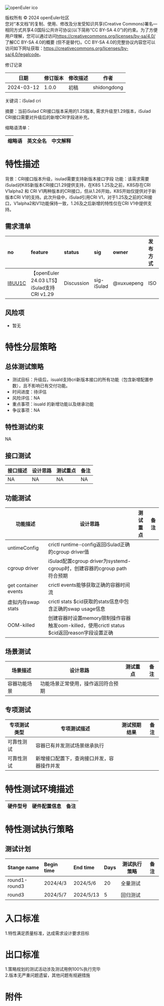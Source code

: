 ![openEuler ico](../../images/openEuler.png)

版权所有 © 2024 openEuler社区  
您对“本文档”的复制、使用、修改及分发受知识共享(Creative Commons)署名—相同方式共享4.0国际公共许可协议(以下简称“CC BY-SA
4.0”)的约束。为了方便用户理解，您可以通过访问<https://creativecommons.org/licenses/by-sa/4.0/>了解CC BY-SA 4.0的概要 (但不是替代)。CC BY-SA
4.0的完整协议内容您可以访问如下网址获取：<https://creativecommons.org/licenses/by-sa/4.0/legalcode>。

 修订记录

| 日期 | 修订版本     | 修改描述  | 作者 |
| ---- | ----------- | -------- | ---- |
| 2024-03-12 |  1.0.0    |  初稿     | shidongdong |

关键词：iSulad cri

摘要：当前iSulad CRI接口版本采⽤的1.25版本, 需求升级⾄1.29版本，iSulad CRI接口需要对升级后的新增CRI字段进补充。

缩略语清单：

| 缩略语 | 英文全名 | 中文解释 |
| ------ | -------- | -------- |

# 特性描述
<!-- 主要介绍特性实现的背景、功能以及作用 -->
背景：CRI接口版本升级，isulad需要支持新版本接口字段
功能：该需求需要iSulad对K8S新版本CRI接口1.29提供⽀持，在K8S 1.25及之前，K8S存在CRI V1alpha2 和 CRI V1两种版本的CRI接口，但从1.26开始，K8S开始仅提供对于新版本CRI V1的⽀持。此次升级中，iSulad引⽤CRI V1，对于1.25及之前的CRI接口，V1alpha2和V1功能保持⼀致，1.26及之后新增的特性仅在CRI V1中提供⽀持。

## 需求清单
|no|feature|status|sig|owner|发布方式|涉及软件包列表|
|:----|:---|:---|:--|:----|:----|:----|
|[I8UU1C](https://gitee.com/openeuler/release-management/issues/I8UU1C)| 【openEuler 24.03 LTS】iSulad支持CRI v1.29 | Discussion | sig-iSulad | @xuxuepeng | ISO  | iSulad |

## 风险项
<!-- 主要描述特性已知风险项 -->
- 暂无

# 特性分层策略
## 总体测试策略
<!-- 主要描述特性的整体测试策略，主要开展哪些测试(接口/功能/场景/专项) -->
- 测试目标：升级后，isuald支持cri新版本接口的所有功能（包含新增配置参数），且不影响已有交付功能。
- 时间进度：待评估
- 风险评估：NA
- 重点事项：isuald 的新增功能以及继承功能
- 争议事项：NA

## 特性测试约束
<!-- 主要描述特性测试的约束条件 -->
NA

## 接口测试
<!-- 主要描述接口级测试策略及测试设计思路 -->
| 接口描述 | 设计思路 | 测试重点 | 备注 |
| ------- | ------- | ------- | ---- |
| NA | NA  | NA  | NA  |

## 功能测试
<!-- 主要描述特性提供的功能的测试策略及测试思路 -->
| 功能描述 | 设计思路 | 测试重点 | 备注 |
| ------- | ------- | ------- | ---- |
| untimeConfig | crictl runtime-config返回iSulad正确的cgroup driver值 |   |      |
| cgroup driver | iSulad配置cgroup driver为systemd-cgroup时，创建容器的cgroup path符合预期 |   |      |
| get container events | crictl events能够获取正确的容器时间流 |   |      |
| 虚拟内存swap stats | crictl stats $cid获取的stats信息中包含正确的swap usage信息 |   |      |
| OOM-killed | 创建容器时设置memory限制操作容器触发oom-killed，使⽤crictl status $cid返回reason字段设置正确 |   |      |

## 场景测试
<!-- 主要描述对特性使用的主要场景的测试策略及测试思路 -->
| 场景描述 | 设计思路 | 测试重点 | 备注 |
| ------- | ------- | ------- | ---- |
| 容器功能场景 | 功能场景正常使用，操作返回符合预期 |   |      |

## 专项测试
<!-- 主要描述其他专项测试,如安全测试 稳定性测试 性能测试 兼容性测试等 -->
| 专项测试类型 | 专项测试描述 | 测试预期结果 | 备注 |
| ----------- | ----------- | ----------- | ---- |
| 可靠性测试 | 容器已有并发测试场景继承执行 |  |      |
| 可靠性测试 | 新增接口配置下，查询接口并发，容器操作并发 |  |      |

# 特性测试环境描述
<!-- 主要描述执行测试的硬件信息 -->
| 硬件型号 | 硬件配置信息 | 备注 |
| -------- | ------------ | ---- |

# 特性测试执行策略

## 测试计划
<!-- 测试执行策略主要描述该轮次执行的分层策略中的测试项 -->
| Stange name   | Begin time | End time   | Days | 测试执行策略                   | 备注   |
| :------------ | :--------- | :--------- | ---- | ----------------------------- | ------ |
|     round1-round3          |  2024/4/3         |2024/5/6        | 20    | 全量测试                               |        |
|     round3           |   2024/5/7         |  2024/5/13         |5      |   回归测试                            |        |

# 入口标准  
1.特性满足质量标准，达成需求设计要求目标

# 出口标准  
1.策略规划的测试活动涉及测试用例100%执行完毕  
2.版本无严重问题遗留，其他问题有规避措施

# 附件
